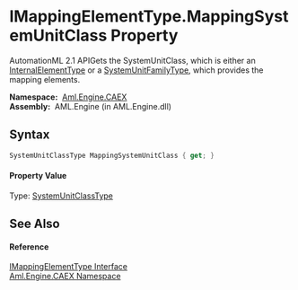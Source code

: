 IMappingElementType.MappingSystemUnitClass Property
===================================================
AutomationML 2.1 APIGets the SystemUnitClass, which is either an [InternalElementType][1] or a [SystemUnitFamilyType][2], which provides the mapping elements.

  **Namespace:**  [Aml.Engine.CAEX][3]  
  **Assembly:**  AML.Engine (in AML.Engine.dll)

Syntax
------

```csharp
SystemUnitClassType MappingSystemUnitClass { get; }
```

#### Property Value
Type: [SystemUnitClassType][4]

See Also
--------

#### Reference
[IMappingElementType Interface][5]  
[Aml.Engine.CAEX Namespace][3]  

[1]: ../InternalElementType/README.md
[2]: ../SystemUnitFamilyType/README.md
[3]: ../README.md
[4]: ../SystemUnitClassType/README.md
[5]: README.md
[6]: https://www.automationml.org
[7]: ../../icons/logoShade.png